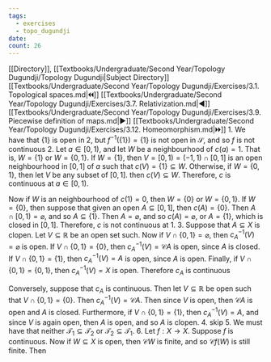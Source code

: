 ```yaml
---
tags:
  - exercises
  - topo_dugundji
date: 
count: 26
---
```

[[Directory]], [[Textbooks/Undergraduate/Second Year/Topology Dugundji/Topology Dugundji|Subject Directory]]
[[Textbooks/Undergraduate/Second Year/Topology Dugundji/Exercises/3.1. Topological spaces.md|🞀🞀]] [[Textbooks/Undergraduate/Second Year/Topology Dugundji/Exercises/3.7. Relativization.md|◀]] [[Textbooks/Undergraduate/Second Year/Topology Dugundji/Exercises/3.9. Piecewise definition of maps.md|▶]] [[Textbooks/Undergraduate/Second Year/Topology Dugundji/Exercises/3.12. Homeomorphism.md|🞂🞂]]
1. 
We have that ${} \{ 1 \} {}$ is open in $2$, but ${} f^{-1}(\{ 1 \})=\{ 1 \} {}$ is not open in $\mathscr{S} {}$, and so $f {}$ is not continuous
2. 
Let ${} a \in [0,\, 1) {}$, and let ${} W {}$ be a neighbourhood of ${} c(a)=1 {}$. That is, ${} W=\{ 1 \} {}$ or ${} W=\{ 0,\, 1 \}. {}$ If $W=\{ 1 \} {}$, then ${} V=[0,\, 1) =(-1,\, 1) \cap [0,\, 1] {}$ is an open neighbourhood in ${} [0,\, 1] {}$ of ${} a {}$ such that ${} c(V)=\{ 1 \} \subseteq W {}$. Otherwise, if ${} W=\{ 0,\, 1 \} {}$, then let $V {}$ be any subset of ${} [0,\, 1] {}$. then ${} c(V) \subseteq W {}$. Therefore, $c {}$ is continuous at ${} a \in [0,\, 1) {}$.

Now if ${} W {}$ is an neighbourhood of ${} c(1)=0 {}$, then ${} W=\{ 0 \} {}$ or ${} W=\{ 0,\, 1 \} {}$. If ${} W=\{ 0 \} {}$, then suppose that given an open ${} A\subseteq [0,\, 1] {}$, then ${} c(A)=\{ 0 \} {}$. Then ${} A \cap [0,\, 1)=\varnothing  {}$, and so ${} A \subseteq \{ 1 \} {}$. Then ${} A=\varnothing  {}$, and so ${} c(A)=\varnothing  {}$, or ${} A=\{ 1 \} {}$, which is closed in ${} [0,\, 1] {}$. Therefore, $c$ is not continuous at $1$. 
3. 
Suppose that ${} A \subseteq X {}$ is clopen. Let ${} V \subseteq \mathbb{R} {}$ be an open set such. Now if ${} V \cap  \{ 0,\, 1 \}=\varnothing  {}$, then ${} c_{A}^{-1}(V) =\varnothing  {}$ is open. If ${} V \cap  \{ 0,\, 1 \}=\{ 0 \}  {}$, then ${} c_{A}^{-1}(V)=\mathscr{C}A {}$ is open, since $A$ is closed. If ${} V \cap  \{ 0,\, 1 \}=\{ 1 \} {}$, then ${} c_{A}^{-1}(V)=A {}$ is open, since $A$ is open. Finally, if ${} V \cap  \{ 0,\, 1 \}=\{ 0,\, 1 \} {}$, then ${} c_{A}^{-1}(V)=X {}$ is open. Therefore $c_{A}$ is continuous

Conversely, suppose that $c_{A}$ is continuous. Then let ${} V \subseteq \mathbb{R} {}$ be open such that ${} V \cap  \{ 0,\, 1 \}=\{ 0 \} {}$. Then ${} c_{A}^{-1}(V)=\mathscr{C}A {}$. Then since $V$ is open, then $\mathscr{C}A$ is open and $A$ is closed. Furthermore, if ${} V \cap  \{ 0,\, 1 \}=\{ 1 \} {}$, then ${} c_{A}^{-1}(V)=A {}$, and since $V$ is again open, then $A$ is open, and so $A$ is clopen. 
4. skip
5. We must have that neither ${} \mathcal{T}_{1} \subseteq \mathcal{T}_{2} {}$ or ${} \mathcal{T}_{2} \subseteq \mathcal{T}_{1} {}$. 
6. 
Let $f:X\to{}X {}$. Suppose $f {}$ is continuous. Now if ${} W \subseteq X {}$ is open, then ${} \mathscr{C}W {}$ is finite, and so ${} \mathscr{C}f(W) {}$ is still finite. Then